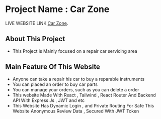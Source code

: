 # Project Name : Car Zone

LIVE WEBSITE LINK [Car Zone](https://car-zone-f6b1a.web.app).

## About This Project
- This Project is Mainly focused on a repair car servicing area

## Main Feature Of This Website 
- Anyone can take a repair his car to buy a reparable instruments
- You can placed an order to buy car parts
- You can manage your orders, such as you can delete a order
- This website Made With React , Tailwind , React Router And Backend API With Express Js , JWT and etc
- This Website Has Dynamic Login , and Private Routing For Safe This Website Anonymous Review Data , Secured With JWT Token